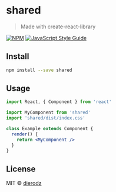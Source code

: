 # shared

> Made with create-react-library

[![NPM](https://img.shields.io/npm/v/shared.svg)](https://www.npmjs.com/package/shared) [![JavaScript Style Guide](https://img.shields.io/badge/code_style-standard-brightgreen.svg)](https://standardjs.com)

## Install

```bash
npm install --save shared
```

## Usage

```jsx
import React, { Component } from 'react'

import MyComponent from 'shared'
import 'shared/dist/index.css'

class Example extends Component {
  render() {
    return <MyComponent />
  }
}
```

## License

MIT © [dierodz](https://github.com/dierodz)
